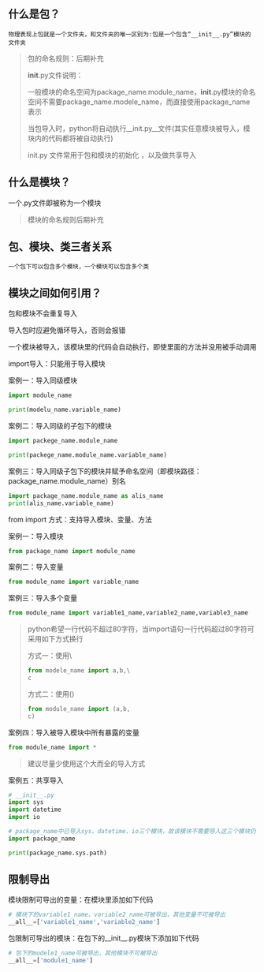 ## 什么是包？

```
物理表现上包就是一个文件夹，和文件夹的唯一区别为:包是一个包含“__init__.py”模块的文件夹
```

> 包的命名规则：后期补充
>
> __init__.py文件说明：
>
> 一般模块的命名空间为package_name.module_name，__init__.py模块的命名空间不需要package_name.modele_name，而直接使用package_name表示
>
> 当包导入时，python将自动执行__init.py__文件(其实任意模块被导入，模块内的代码都将被自动执行)
>
> init.py 文件常用于包和模块的初始化 ，以及做共享导入

## 什么是模块？

一个.py文件即被称为一个模块

> 模块的命名规则后期补充

## 包、模块、类三者关系

```
一个包下可以包含多个模块，一个模块可以包含多个类
```

## 模块之间如何引用？

包和模块不会重复导入

导入包时应避免循环导入，否则会报错

一个模块被导入，该模块里的代码会自动执行，即使里面的方法并没用被手动调用



import导入：只能用于导入模块

案例一：导入同级模块

```python
import module_name

print(modelu_name.variable_name)
```

案例二：导入同级的子包下的模块

```python
import packege_name.module_name

print(packege_name.module_name.variable_name)
```

案例三：导入同级子包下的模块并赋予命名空间（即模块路径：package_name.module_name）别名

```python
import package_name.module_name as alis_name
print(alis_name.variable_name)
```



from import 方式：支持导入模块、变量、方法

案例一：导入模块

```python
from package_name import module_name
```

案例二：导入变量

```python
from module_name import variable_name
```

案例三：导入多个变量

```python
from module_name import variable1_name,variable2_name,variable3_name
```

> python希望一行代码不超过80字符，当import语句一行代码超过80字符可采用如下方式换行
>
> 方式一：使用\
>
> ```python
> from modele_name import a,b,\
> c
> ```
>
> 方式二：使用()
>
> ```python
> from module_name import (a,b,
> c)
> ```

案例四：导入被导入模块中所有暴露的变量

```python
from module_name import *
```

> 建议尽量少使用这个大而全的导入方式

案例五：共享导入

```python
# __init__.py
import sys
import datetime
import io
```

```python
# package_name中已导入sys、datetime、io三个模块，故该模块不需要导入这三个模块仍可以使用sys、datetime、io模块
import package_name

print(package_name.sys.path)
```

## 限制导出

模块限制可导出的变量：在模块里添加如下代码

```python
# 模块下的variable1_name、variable2_name可被导出，其他变量不可被导出
__all__=['variable1_name','variable2_name']
```

包限制可导出的模块：在包下的__init__.py模块下添加如下代码

```python
# 包下的modele1_name可被导出，其他模块不可被导出
__all__=['module1_name']
```

